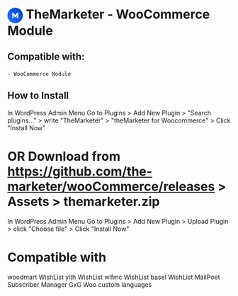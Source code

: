 # <img style="height:35px;vertical-align: middle;" src="https://github.com/eaxlex/OpenCart-System/blob/latest/library/mktr/logo.png" alt="TheMarketer"> TheMarketer - WooCommerce Module

## Compatible with:
    - WooCommerce Module

## How to Install
In WordPress Admin Menu Go to Plugins > Add New Plugin > "Search plugins..." > write "TheMarketer" > "theMarketer for Woocommerce" > Click "Install Now" 
# OR Download from https://github.com/the-marketer/wooCommerce/releases > Assets > themarketer.zip
In WordPress Admin Menu Go to Plugins > Add New Plugin > Upload Plugin > click "Choose file" > Click "Install Now"

# Compatible with
woodmart WishList
yith WishList
wlfmc WishList
basel WishList
MailPoet Subscriber Manager
GxG Woo custom languages